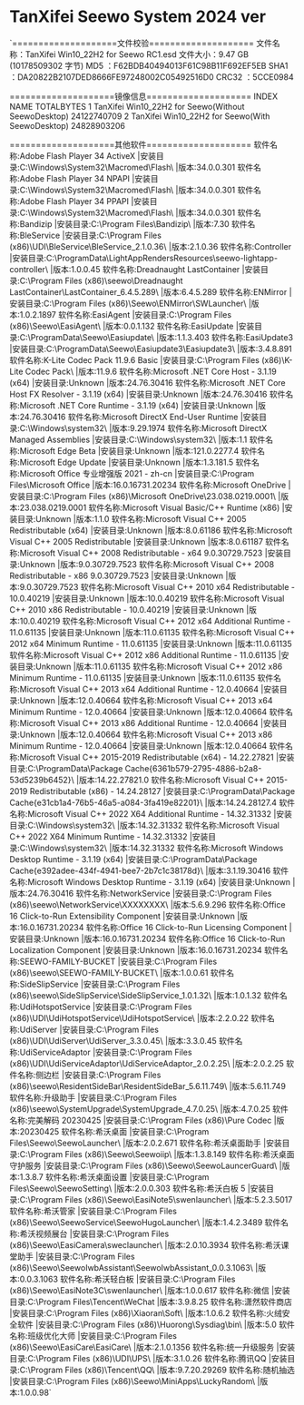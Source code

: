 # TanXifei Seewo System 2024 ver





`====================文件校验====================
文件名称：TanXifei Win10_22H2 for Seewo RC1.esd
文件大小：9.47 GB (10178509302 字节)
MD5     ：F62BDB40494013F61C98B11F692EF5EB
SHA1    ：DA20822B2107DED8666FE97248002C05492516D0
CRC32   ：5CCE0984

====================镜像信息====================
INDEX	NAME	TOTALBYTES
1	TanXifei Win10_22H2 for Seewo(Without SeewoDesktop)	24122740709
2	TanXifei Win10_22H2 for Seewo(With SeewoDesktop)	24828903206

====================其他软件====================
软件名称:Adobe Flash Player 34 ActiveX |安装目录:C:\Windows\System32\Macromed\Flash\ |版本:34.0.0.301
软件名称:Adobe Flash Player 34 NPAPI |安装目录:C:\Windows\System32\Macromed\Flash\ |版本:34.0.0.301
软件名称:Adobe Flash Player 34 PPAPI |安装目录:C:\Windows\System32\Macromed\Flash\ |版本:34.0.0.301
软件名称:Bandizip |安装目录:C:\Program Files\Bandizip\ |版本:7.30
软件名称:BleService |安装目录:C:\Program Files (x86)\UDI\BleService\BleService_2.1.0.36\ |版本:2.1.0.36
软件名称:Controller |安装目录:C:\ProgramData\LightAppRendersResources\seewo-lightapp-controller\ |版本:1.0.0.45
软件名称:Dreadnaught LastContainer |安装目录:C:\Program Files (x86)\seewo\Dreadnaught LastContainer\LastContainer_6.4.5.289\ |版本:6.4.5.289
软件名称:ENMirror |安装目录:C:\Program Files (x86)\Seewo\ENMirror\SWLauncher\ |版本:1.0.2.1897
软件名称:EasiAgent |安装目录:C:\Program Files (x86)\Seewo\EasiAgent\ |版本:0.0.1.132
软件名称:EasiUpdate |安装目录:C:\ProgramData\Seewo\Easiupdate\ |版本:1.1.3.403
软件名称:EasiUpdate3 |安装目录:C:\ProgramData\Seewo\Easiupdate3\Easiupdate3\ |版本:3.4.8.891
软件名称:K-Lite Codec Pack 11.9.6 Basic |安装目录:C:\Program Files (x86)\K-Lite Codec Pack\ |版本:11.9.6
软件名称:Microsoft .NET Core Host - 3.1.19 (x64) |安装目录:Unknown |版本:24.76.30416
软件名称:Microsoft .NET Core Host FX Resolver - 3.1.19 (x64) |安装目录:Unknown |版本:24.76.30416
软件名称:Microsoft .NET Core Runtime - 3.1.19 (x64) |安装目录:Unknown |版本:24.76.30416
软件名称:Microsoft DirectX End-User Runtime |安装目录:C:\Windows\system32\ |版本:9.29.1974
软件名称:Microsoft DirectX Managed Assemblies |安装目录:C:\Windows\system32\ |版本:1.1
软件名称:Microsoft Edge Beta |安装目录:Unknown |版本:121.0.2277.4
软件名称:Microsoft Edge Update |安装目录:Unknown |版本:1.3.181.5
软件名称:Microsoft Office 专业增强版 2021 - zh-cn |安装目录:C:\Program Files\Microsoft Office |版本:16.0.16731.20234
软件名称:Microsoft OneDrive |安装目录:C:\Program Files (x86)\Microsoft OneDrive\23.038.0219.0001\ |版本:23.038.0219.0001
软件名称:Microsoft Visual Basic/C++ Runtime (x86) |安装目录:Unknown |版本:1.1.0
软件名称:Microsoft Visual C++ 2005 Redistributable (x64) |安装目录:Unknown |版本:8.0.61186
软件名称:Microsoft Visual C++ 2005 Redistributable |安装目录:Unknown |版本:8.0.61187
软件名称:Microsoft Visual C++ 2008 Redistributable - x64 9.0.30729.7523 |安装目录:Unknown |版本:9.0.30729.7523
软件名称:Microsoft Visual C++ 2008 Redistributable - x86 9.0.30729.7523 |安装目录:Unknown |版本:9.0.30729.7523
软件名称:Microsoft Visual C++ 2010  x64 Redistributable - 10.0.40219 |安装目录:Unknown |版本:10.0.40219
软件名称:Microsoft Visual C++ 2010  x86 Redistributable - 10.0.40219 |安装目录:Unknown |版本:10.0.40219
软件名称:Microsoft Visual C++ 2012 x64 Additional Runtime - 11.0.61135 |安装目录:Unknown |版本:11.0.61135
软件名称:Microsoft Visual C++ 2012 x64 Minimum Runtime - 11.0.61135 |安装目录:Unknown |版本:11.0.61135
软件名称:Microsoft Visual C++ 2012 x86 Additional Runtime - 11.0.61135 |安装目录:Unknown |版本:11.0.61135
软件名称:Microsoft Visual C++ 2012 x86 Minimum Runtime - 11.0.61135 |安装目录:Unknown |版本:11.0.61135
软件名称:Microsoft Visual C++ 2013 x64 Additional Runtime - 12.0.40664 |安装目录:Unknown |版本:12.0.40664
软件名称:Microsoft Visual C++ 2013 x64 Minimum Runtime - 12.0.40664 |安装目录:Unknown |版本:12.0.40664
软件名称:Microsoft Visual C++ 2013 x86 Additional Runtime - 12.0.40664 |安装目录:Unknown |版本:12.0.40664
软件名称:Microsoft Visual C++ 2013 x86 Minimum Runtime - 12.0.40664 |安装目录:Unknown |版本:12.0.40664
软件名称:Microsoft Visual C++ 2015-2019 Redistributable (x64) - 14.22.27821 |安装目录:C:\ProgramData\Package Cache\{6361b579-2795-4886-b2a8-53d5239b6452}\ |版本:14.22.27821.0
软件名称:Microsoft Visual C++ 2015-2019 Redistributable (x86) - 14.24.28127 |安装目录:C:\ProgramData\Package Cache\{e31cb1a4-76b5-46a5-a084-3fa419e82201}\ |版本:14.24.28127.4
软件名称:Microsoft Visual C++ 2022 X64 Additional Runtime - 14.32.31332 |安装目录:C:\Windows\system32\ |版本:14.32.31332
软件名称:Microsoft Visual C++ 2022 X64 Minimum Runtime - 14.32.31332 |安装目录:C:\Windows\system32\ |版本:14.32.31332
软件名称:Microsoft Windows Desktop Runtime - 3.1.19 (x64) |安装目录:C:\ProgramData\Package Cache\{e392adee-434f-4941-bee7-2b7c1c38178d}\ |版本:3.1.19.30416
软件名称:Microsoft Windows Desktop Runtime - 3.1.19 (x64) |安装目录:Unknown |版本:24.76.30416
软件名称:NetworkService |安装目录:C:\Program Files (x86)\seewo\NetworkService\XXXXXXXX\ |版本:5.6.9.296
软件名称:Office 16 Click-to-Run Extensibility Component |安装目录:Unknown |版本:16.0.16731.20234
软件名称:Office 16 Click-to-Run Licensing Component |安装目录:Unknown |版本:16.0.16731.20234
软件名称:Office 16 Click-to-Run Localization Component |安装目录:Unknown |版本:16.0.16731.20234
软件名称:SEEWO-FAMILY-BUCKET |安装目录:C:\Program Files (x86)\seewo\SEEWO-FAMILY-BUCKET\ |版本:1.0.0.61
软件名称:SideSlipService |安装目录:C:\Program Files (x86)\seewo\SideSlipService\SideSlipService_1.0.1.32\ |版本:1.0.1.32
软件名称:UdiHotspotService |安装目录:C:\Program Files (x86)\UDI\UdiHotspotService\UdiHotspotService\ |版本:2.2.0.22
软件名称:UdiServer |安装目录:C:\Program Files (x86)\UDI\UdiServer\UdiServer_3.3.0.45\ |版本:3.3.0.45
软件名称:UdiServiceAdaptor |安装目录:C:\Program Files (x86)\UDI\UdiServiceAdaptor\UdiServiceAdaptor_2.0.2.25\ |版本:2.0.2.25
软件名称:侧边栏 |安装目录:C:\Program Files (x86)\seewo\ResidentSideBar\ResidentSideBar_5.6.11.749\ |版本:5.6.11.749
软件名称:升级助手 |安装目录:C:\Program Files (x86)\seewo\SystemUpgrade\SystemUpgrade_4.7.0.25\ |版本:4.7.0.25
软件名称:完美解码 20230425 |安装目录:C:\Program Files (x86)\Pure Codec |版本:20230425
软件名称:希沃桌面 |安装目录:C:\Program Files\Seewo\SeewoLauncher\ |版本:2.0.2.671
软件名称:希沃桌面助手 |安装目录:C:\Program Files (x86)\Seewo\Seewoiip\ |版本:1.3.8.149
软件名称:希沃桌面守护服务 |安装目录:C:\Program Files (x86)\Seewo\SeewoLauncerGuard\ |版本:1.3.8.7
软件名称:希沃桌面设置 |安装目录:C:\Program Files\Seewo\SeewoSetting\ |版本:2.0.0.303
软件名称:希沃白板 5 |安装目录:C:\Program Files (x86)\Seewo\EasiNote5\swenlauncher\ |版本:5.2.3.5017
软件名称:希沃管家 |安装目录:C:\Program Files (x86)\Seewo\SeewoService\SeewoHugoLauncher\ |版本:1.4.2.3489
软件名称:希沃视频展台 |安装目录:C:\Program Files (x86)\Seewo\EasiCamera\sweclauncher\ |版本:2.0.10.3934
软件名称:希沃课堂助手 |安装目录:C:\Program Files (x86)\Seewo\SeewoIwbAssistant\SeewoIwbAssistant_0.0.3.1063\ |版本:0.0.3.1063
软件名称:希沃轻白板 |安装目录:C:\Program Files (x86)\Seewo\EasiNote3C\swenlauncher\ |版本:1.0.0.617
软件名称:微信 |安装目录:C:\Program Files\Tencent\WeChat |版本:3.9.8.25
软件名称:潇然软件商店 |安装目录:C:\Program Files (x86)\Xiaoran\Soft\ |版本:1.0.6.2
软件名称:火绒安全软件 |安装目录:C:\Program Files (x86)\Huorong\Sysdiag\bin\ |版本:5.0
软件名称:班级优化大师 |安装目录:C:\Program Files (x86)\Seewo\EasiCare\EasiCare\ |版本:2.1.0.1356
软件名称:统一升级服务 |安装目录:C:\Program Files (x86)\UDI\UPS\ |版本:3.1.0.26
软件名称:腾讯QQ |安装目录:C:\Program Files (x86)\Tencent\QQ\ |版本:9.7.20.29269
软件名称:随机抽选 |安装目录:C:\Program Files (x86)\Seewo\MiniApps\LuckyRandom\ |版本:1.0.0.98`